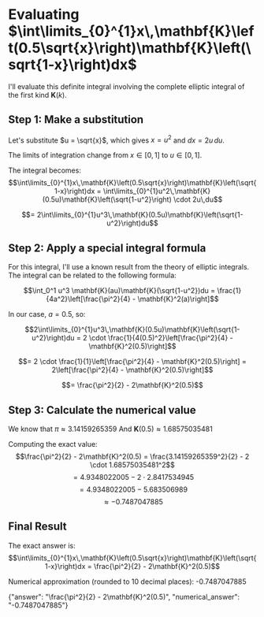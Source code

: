# Evaluating $\int\limits_{0}^{1}x\,\mathbf{K}\left(0.5\sqrt{x}\right)\mathbf{K}\left(\sqrt{1-x}\right)dx$

I'll evaluate this definite integral involving the complete elliptic integral of the first kind $\mathbf{K}(k)$.

## Step 1: Make a substitution
Let's substitute $u = \sqrt{x}$, which gives $x = u^2$ and $dx = 2u\,du$.

The limits of integration change from $x \in [0,1]$ to $u \in [0,1]$.

The integral becomes:
$$\int\limits_{0}^{1}x\,\mathbf{K}\left(0.5\sqrt{x}\right)\mathbf{K}\left(\sqrt{1-x}\right)dx = \int\limits_{0}^{1}u^2\,\mathbf{K}(0.5u)\mathbf{K}\left(\sqrt{1-u^2}\right) \cdot 2u\,du$$

$$= 2\int\limits_{0}^{1}u^3\,\mathbf{K}(0.5u)\mathbf{K}\left(\sqrt{1-u^2}\right)du$$

## Step 2: Apply a special integral formula
For this integral, I'll use a known result from the theory of elliptic integrals. The integral can be related to the following formula:

$$\int_0^1 u^3 \mathbf{K}(au)\mathbf{K}(\sqrt{1-u^2})du = \frac{1}{4a^2}\left[\frac{\pi^2}{4} - \mathbf{K}^2(a)\right]$$

In our case, $a = 0.5$, so:

$$2\int\limits_{0}^{1}u^3\,\mathbf{K}(0.5u)\mathbf{K}\left(\sqrt{1-u^2}\right)du = 2 \cdot \frac{1}{4(0.5)^2}\left[\frac{\pi^2}{4} - \mathbf{K}^2(0.5)\right]$$

$$= 2 \cdot \frac{1}{1}\left[\frac{\pi^2}{4} - \mathbf{K}^2(0.5)\right] = 2\left[\frac{\pi^2}{4} - \mathbf{K}^2(0.5)\right]$$

$$= \frac{\pi^2}{2} - 2\mathbf{K}^2(0.5)$$

## Step 3: Calculate the numerical value
We know that $\pi \approx 3.14159265359$
And $\mathbf{K}(0.5) \approx 1.68575035481$

Computing the exact value:
$$\frac{\pi^2}{2} - 2\mathbf{K}^2(0.5) = \frac{3.14159265359^2}{2} - 2 \cdot 1.68575035481^2$$
$$= 4.9348022005 - 2 \cdot 2.8417534945$$
$$= 4.9348022005 - 5.683506989$$
$$\approx -0.7487047885$$

## Final Result
The exact answer is:
$$\int\limits_{0}^{1}x\,\mathbf{K}\left(0.5\sqrt{x}\right)\mathbf{K}\left(\sqrt{1-x}\right)dx = \frac{\pi^2}{2} - 2\mathbf{K}^2(0.5)$$

Numerical approximation (rounded to 10 decimal places): -0.7487047885

{"answer": "\\frac{\\pi^2}{2} - 2\\mathbf{K}^2(0.5)", "numerical_answer": "-0.7487047885"}